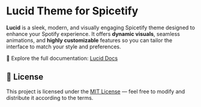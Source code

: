 # Lucid Theme for Spicetify

**Lucid** is a sleek, modern, and visually engaging Spicetify theme designed to
enhance your Spotify experience. It offers **dynamic visuals**, seamless
animations, and **highly customizable** features so you can tailor the interface
to match your style and preferences.

🔗 Explore the full documentation:
[Lucid Docs](https://projects.sanooj.uk/spicetify/lucid/)

## 📄 License

This project is licensed under the [MIT License](LICENSE) — feel free to modify
and distribute it according to the terms.
